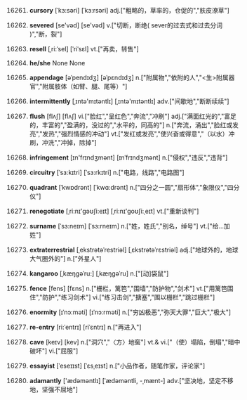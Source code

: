 16261. **cursory**
[ˈkɜ:səri]  [ˈkɜ:rsəri]
adj.["粗略的，草率的，仓促的","肤皮潦草"]  

16262. **severed**
[se'vəd]  [se'vəd]
v.["切断，断绝( sever的过去式和过去分词 )","断，裂"]  

16263. **resell**
[ˌri:ˈsel]  [ˈriˈsɛl]
vt.["再卖，转售"]  

16264. **he/she**
None
None

16265. **appendage**
[əˈpendɪdʒ]  [əˈpɛndɪdʒ]
n.["附属物","依附的人","<生>附属器官","附属肢体（如臂、腿、尾等）"]  

16266. **intermittently**
[ˌɪntə'mɪtəntlɪ]  [ˌɪntə'mɪtəntlɪ]
adv.["间歇地","断断续续"]  

16267. **flush**
[flʌʃ]  [flʌʃ]
vi.["脸红","呈红色","奔流","冲刷"]  adj.["满面红光的","富足的，丰富的","盈满的，没过的","水平的，同高的"]  n.["奔流，涌出","脸红或发亮","发热","强烈情感的冲动"]  vt.["发红或发亮","使兴奋或得意","（以水）冲刷，冲洗","冲掉，除掉"]  

16268. **infringement**
[ɪn'frɪndʒmənt]  [ɪnˈfrɪndʒmənt]
n.["侵权","违反","违背"]  

16269. **circuitry**
[ˈsɜ:kɪtri]  [ˈsɜ:rkɪtri]
n.["电路，线路","电路图"]  

16270. **quadrant**
[ˈkwɒdrənt]  [ˈkwɑ:drənt]
n.["四分之一圆","扇形体","象限仪","四分仪"]  

16271. **renegotiate**
[ˌri:nɪ'gəʊʃi:eɪt]  [ˌri:nɪ'goʊʃi:ˌeɪt]
vt.["重新谈判"]  

16272. **surname**
[ˈsɜ:neɪm]  [ˈsɜ:rneɪm]
n.["姓，姓氏","别名，绰号"]  vt.["给…加姓"]  

16273. **extraterrestrial**
[ˌekstrətəˈrestriəl]  [ˌɛkstrətəˈrɛstriəl]
adj.["地球外的，地球大气圈外的"]  n.["外星人"]  

16274. **kangaroo**
[ˌkæŋgəˈru:]  [ˌkæŋɡəˈru]
n.["[动]袋鼠"]  

16275. **fence**
[fens]  [fɛns]
n.["栅栏，篱笆","围墙","防护物","剑术"]  vt.["用篱笆围住","防护","练习剑术"]  vi.["练习击剑","搪塞","围以栅栏","跳过栅栏"]  

16276. **enormity**
[ɪˈnɔ:məti]  [ɪˈnɔ:rməti]
n.["穷凶极恶","弥天大罪","巨大","极大"]  

16277. **re-entry**
[ri:ˈentrɪ]  [riˈɛntrɪ]
n.["再进入"]  

16278. **cave**
[keɪv]  [kev]
n.["洞穴","〈方〉地窖"]  vt.& vi.["（使）塌陷，倒塌","暗中破坏"]  vi.["屈服"]  

16279. **essayist**
[ˈeseɪɪst]  [ˈɛsˌeɪst]
n.["小品作者，随笔作家，评论家"]  

16280. **adamantly**
['ædəməntlɪ]  [ˈædəməntli, -ˌmænt-]
adv.["坚决地，坚定不移地，坚强不屈地"]  

